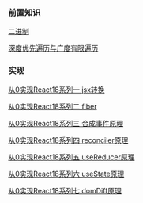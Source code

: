 <!--
 * @Author: changcheng
 * @LastEditTime: 2023-10-04 16:32:28
-->
### 前置知识

[二进制](./markdown/&|.md)

[深度优先遍历与广度有限遍历](./markdown/dfs.md)

### 实现

[从0实现React18系列一 jsx转换](./markdown/jsx.md)

[从0实现React18系列二 fiber](./markdown/fiber.md)

[从0实现React18系列三 合成事件原理](./markdown/event.md)

[从0实现React18系列四 reconciler原理](./markdown/reconciler_new.md)

[从0实现React18系列五 useReducer原理](./markdown/reducer.md)

[从0实现React18系列六 useState原理](./markdown/useState.md)

[从0实现React18系列七 domDiff原理](./markdown/domDiff.md)
